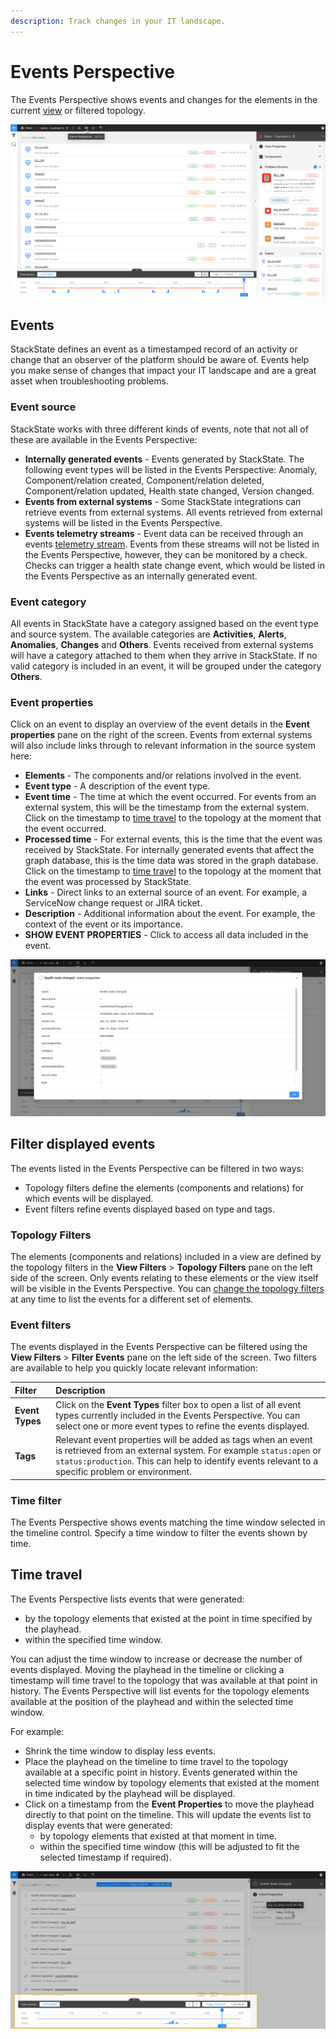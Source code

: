 ```yaml
---
description: Track changes in your IT landscape.
---
```


# Events Perspective

The Events Perspective shows events and changes for the elements in the current [view](/use/views/README.md) or filtered topology. 

![The Events Perspective](/.gitbook/assets/event-perspective.png)

## Events

StackState defines an event as a timestamped record of an activity or change that an observer of the platform should be aware of. Events help you make sense of changes that impact your IT landscape and are a great asset when troubleshooting problems. 

### Event source

StackState works with three different kinds of events, note that not all of these are available in the Events Perspective:

- **Internally generated events** - Events generated by StackState. The following event types will be listed in the Events Perspective: Anomaly, Component/relation created, Component/relation deleted, Component/relation updated, Health state changed, Version changed.
- **Events from external systems** - Some StackState integrations can retrieve events from external systems. All events retrieved from external systems will be listed in the Events Perspective.
- **Events telemetry streams** - Event data can be received through an events [telemetry stream](/configure/telemetry/checks_and_streams.md#data-streams). Events from these streams will not be listed in the Events Perspective, however, they can be monitored by a check. Checks can trigger a health state change event, which would be listed in the Events Perspective as an internally generated event.

### Event category

All events in StackState have a category assigned based on the event type and source system. The available categories are **Activities**, **Alerts**, **Anomalies**, **Changes** and **Others**. Events received from external systems will have a category attached to them when they arrive in StackState. If no valid category is included in an event, it will be grouped under the category **Others**. 

### Event properties

Click on an event to display an overview of the event details in the **Event properties** pane on the right of the screen. Events from external systems will also include links through to relevant information in the source system here:

- **Elements** - The components and/or relations involved in the event.
- **Event type** - A description of the event type.
- **Event time** - The time at which the event occurred. For events from an external system, this will be the timestamp from the external system. Click on the timestamp to [time travel](#time-travel) to the topology at the moment that the event occurred.
- **Processed time** - For external events, this is the time that the event was received by StackState. For internally generated events that affect the graph database, this is the time data was stored in the graph database. Click on the timestamp to [time travel](#time-travel) to the topology at the moment that the event was processed by StackState.
- **Links** - Direct links to an external source of an event. For example, a ServiceNow change request or JIRA ticket.
- **Description** - Additional information about the event. For example, the context of the event or its importance.
- **SHOW EVENT PROPERTIES** - Click to access all data included in the event.
 
![Event properties](/.gitbook/assets/v42_event-properties.png)

## Filter displayed events

The events listed in the Events Perspective can be filtered in two ways: 

- Topology filters define the elements (components and relations) for which events will be displayed.
- Event filters refine events displayed based on type and tags. 

### Topology Filters

The elements (components and relations) included in a view are defined by the topology filters in the **View Filters** > **Topology Filters** pane on the left side of the screen. Only events relating to these elements or the view itself will be visible in the Events Perspective. You can [change the topology filters](/use/views/filters.md) at any time to list the events for a different set of elements. 

### Event filters

The events displayed in the Events Perspective can be filtered using the **View Filters** > **Filter Events** pane on the left side of the screen. Two filters are available to help you quickly locate relevant information:

| Filter | Description |
|:---|:---|
| **Event Types** | Click on the **Event Types** filter box to open a list of all event types currently included in the Events Perspective. You can select one or more event types to refine the events displayed. |
| **Tags** | Relevant event properties will be added as tags when an event is retrieved from an external system. For example `status:open` or `status:production`. This can help to identify events relevant to a specific problem or environment.  |

### Time filter

The Events Perspective shows events matching the time window selected in the timeline control. Specify a time window to filter the events shown by time. 

## Time travel

The Events Perspective lists events that were generated:

- by the topology elements that existed at the point in time specified by the playhead.
- within the specified time window.

You can adjust the time window to increase or decrease the number of events displayed. Moving the playhead in the timeline or clicking a timestamp will time travel to the topology that was available at that point in history. The Events Perspective will list events for the topology elements available at the position of the playhead and within the selected time window. 

For example:

- Shrink the time window to display less events. 
- Place the playhead on the timeline to time travel to the topology available at a specific point in history. Events generated within the selected time window by topology elements that existed at the moment in time indicated by the playhead will be displayed.
- Click on a timestamp from the **Event Properties** to move the playhead directly to that point on the timeline. This will update the events list to display events that were generated:
    - by topology elements that existed at that moment in time.
    - within the specified time window (this will be adjusted to fit the selected timestamp if required).

![Time window](/.gitbook/assets/v42_time-window.png)